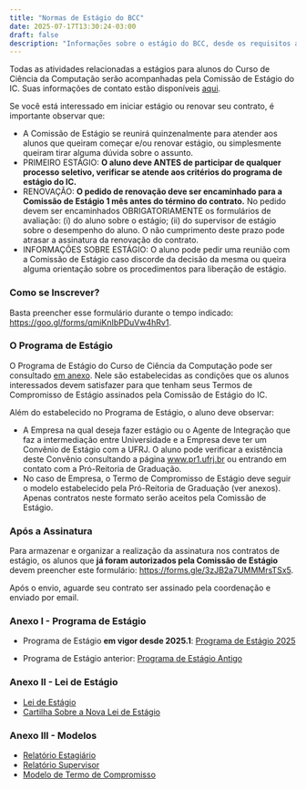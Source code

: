 ```yaml
---
title: "Normas de Estágio do BCC"
date: 2025-07-17T13:30:24-03:00
draft: false
description: "Informações sobre o estágio do BCC, desde os requisitos até a renovação do contrato"
---
```


Todas as atividades relacionadas a estágios para alunos do Curso de Ciência da Computação serão acompanhadas pela Comissão de Estágio do IC. Suas informações de contato estão disponíveis [aqui](/info/estrutura-administrativa#estagio).

Se você está interessado em iniciar estágio ou renovar seu contrato, é importante observar que:

- A Comissão de Estágio se reunirá quinzenalmente para atender aos alunos que queiram começar e/ou renovar estágio, ou simplesmente queiram tirar alguma dúvida sobre o assunto.
- PRIMEIRO ESTÁGIO: **O aluno deve ANTES de participar de qualquer processo seletivo, verificar se atende aos critérios do programa de estágio do IC.**
- RENOVAÇÃO: **O pedido de renovação deve ser encaminhado para a Comissão de Estágio 1 mês antes do término do contrato.** No pedido devem ser encaminhados OBRIGATORIAMENTE os formulários de avaliação: (i) do aluno sobre o estágio; (ii) do supervisor de estágio sobre o desempenho do aluno. O não cumprimento deste prazo pode atrasar a assinatura da renovação do contrato.
- INFORMAÇÕES SOBRE ESTÁGIO: O aluno pode pedir uma reunião com a Comissão de Estágio caso discorde da decisão da mesma ou queira alguma orientação sobre os procedimentos para liberação de estágio.

### Como se Inscrever?

Basta preencher esse formulário durante o tempo indicado: https://goo.gl/forms/qmiKnIbPDuVw4hRv1.

### O Programa de Estágio

O Programa de Estágio do Curso de Ciência da Computação pode ser consultado [em anexo](#anexo-i---programa-de-estágio). Nele são estabelecidas as condições que os alunos interessados devem satisfazer para que tenham seus Termos de Compromisso de Estágio assinados pela Comissão de Estágio do IC.

Além do estabelecido no Programa de Estágio, o aluno deve observar:

- A Empresa na qual deseja fazer estágio ou o Agente de Integração que faz a intermediação entre Universidade e a Empresa deve ter um Convênio de Estágio com a UFRJ. O aluno pode verificar a existência deste Convênio consultando a página www.pr1.ufrj.br ou entrando em contato com a Pró-Reitoria de Graduação.
- No caso de Empresa, o Termo de Compromisso de Estágio deve seguir o modelo estabelecido pela Pró-Reitoria de Graduação (ver anexos). Apenas contratos neste formato serão aceitos pela Comissão de Estágio.

### Após a Assinatura

Para armazenar e organizar a realização da assinatura nos contratos de estágio, os alunos que **já foram autorizados pela Comissão de Estágio** devem preencher este formulário: https://forms.gle/3zJB2a7UMMMrsTSx5.

Após o envio, aguarde seu contrato ser assinado pela coordenação e enviado por email.

### Anexo I - Programa de Estágio

- Programa de Estágio **em vigor desde 2025.1**: [Programa de Estágio 2025](/estagio/estagio2025.pdf)

- Programa de Estágio anterior: [Programa de Estágio Antigo](/estagio/estagio-antigo.pdf)

### Anexo II - Lei de Estágio

- [Lei de Estágio](/estagio/lei.pdf)
- [Cartilha Sobre a Nova Lei de Estágio](/estagio/cartilha-lei.pdf)

### Anexo III - Modelos

- [Relatório Estagiário](/estagio/relatorio-estagiario.pdf)
- [Relatório Supervisor](/estagio/relatorio-supervisor.pdf)
- [Modelo de Termo de Compromisso](/estagio/termo-de-compromisso.pdf)

